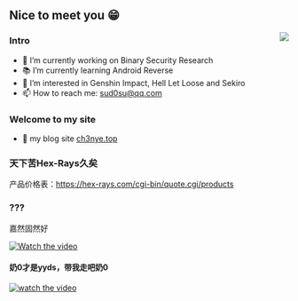 ## Nice to meet you 😁
[<img align="right" src="https://github-readme-stats.vercel.app/api?username=Ch3nYe&theme=monokai&show_icons=true">](https://github.com/Ch3nYe)
### Intro
- 📱 I’m currently working on Binary Security Research
- 📚 I’m currently learning Android Reverse
- 💖 I’m interested in Genshin Impact, Hell Let Loose and Sekiro
- 📫 How to reach me: [sud0su@qq.com](mailto:sud0su@qq.com)
### Welcome to my site
- 📝 my blog site [ch3nye.top](https://ch3nye.top)

### 天下苦Hex-Rays久矣
产品价格表：https://hex-rays.com/cgi-bin/quote.cgi/products

### ???
嘉然固然好

[![Watch the video](https://i1.hdslb.com/bfs/archive/b67f43f8e46d3ed2b047ad35209d96b95e2c7c00.jpg@640w_400h_100Q_1c.webp)](https://www.bilibili.com/video/BV1EL411g7BQ)

#### 奶0才是yyds，带我走吧奶0

[![watch the video](https://i2.hdslb.com/bfs/archive/51deb08b240657be005353e30be602a9a72aded4.jpg@560w_350h_100Q_1c.webp)](https://www.bilibili.com/video/BV1a44y1z7GW)
